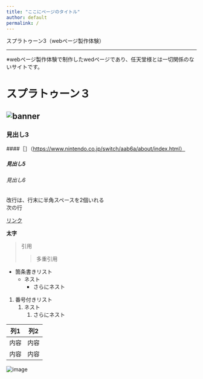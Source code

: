 ```yaml
---
title: "ここにページのタイトル"
author: default
permalink: /
---
```


スプラトゥーン3（webページ製作体験）

---

※webページ製作体験で制作したwedページであり、任天堂様とは一切関係のないサイトです。

# スプラトゥーン３
## ![banner](https://user-images.githubusercontent.com/104123945/164651619-e185d421-3ce2-44db-a19e-b8d474560ebf.jpg)

### 見出し3
####［］（https://www.nintendo.co.jp/switch/aab6a/about/index.html）
##### 見出し5
###### 見出し6

改行は、行末に半角スペースを2個いれる  
次の行

[リンク](https://www.google.co.jp/)

**太字**

> 引用
>> 多重引用


- 箇条書きリスト
  - ネスト
    - さらにネスト


1. 番号付きリスト
   1. ネスト
      1. さらにネスト

  
| 列1  | 列2  |
|-----|-----|
| 内容  | 内容  |
| 内容  | 内容  |

![image](/220422_GitHubPages/assets/images/logo-150.png)
